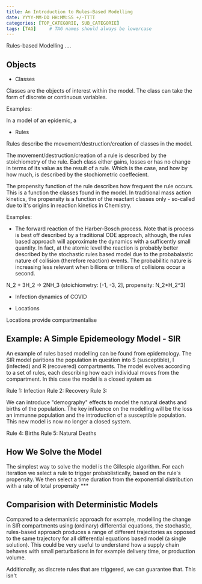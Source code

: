 ```yaml
---
title: An Introduction to Rules-Based Modelling
date: YYYY-MM-DD HH:MM:SS +/-TTTT
categories: [TOP_CATEGORIE, SUB_CATEGORIE]
tags: [TAG]     # TAG names should always be lowercase
---
```


Rules-based Modelling ....

## Objects

- Classes

Classes are the objects of interest within the model. The class can take the form of discrete or continuous variables. 

Examples: 

In a model of an epidemic, a 

- Rules

Rules describe the movement/destruction/creation of classes in the model.

The movement/destruction/creation of a rule is described by the stoichiometry of the rule. Each class either gains, losses or has no change in terms of its value as the result of a rule. Which is the case, and how by how much, is described by the stochiometric coeffecient.

The propensity function of the rule describes how frequent the rule occurs. This is a function the classes found in the model. In traditional mass action kinetics, the propensity is a function of the reactant classes only - so-called due to it's origins in reaction kinetics in Chemistry.

Examples:

- The forward reaction of the Harber-Bosch process. Note that is process is best off described by a traditional ODE approach, although, the rules based approach will approximate the dynamics with a sufficently small quantity. In fact, at the atomic level
the reaction is probably better described by the stochastic rules based model due to the probabalastic nature of collision (therefore reaction) events. The probabilitic nature is increasing less relevant when billions or trillions of collisions occur a second. 

N_2 + 3H_2 -> 2NH_3 (stoichiometry: [-1, -3, 2], propensity: N_2*H_2^3)

- Infection dynamics of COVID



- Locations

Locations provide compartmentalise

## Example: A Simple Epidemeology Model - SIR

An example of rules based modelling can be found from epidemology. The SIR model paritions the population in question into S (susceptible), I (infected) and R (recovered) compartments. The model evolves according to a set of rules, each describing how each individual moves from the compartment. In this case the model is a closed system as 

Rule 1: Infection
Rule 2: Recovery
Rule 3: 

We can introduce "demography" effects to model the natural deaths and births of the population. The key influence on the modelling will be the loss an immunne population and the introduction of a susceptible population. This new model is now no longer a closed system.

Rule 4: Births
Rule 5: Natural Deaths

## How We Solve the Model

The simplest way to solve the model is the Gillespie algorithm. For each iteration we select a rule to trigger probablistically, based on the rule's propensity. We then select a time duration from the exponential distribution with a rate of total propensity ***


## Comparision with Deterministic Models

Compared to a determanistic approach for example, modelling the change in SIR compartments using (ordinary) differential equations, the stochastic, rules-based approach produces a range of different trajectories as opposed to the same trajectory for all differential equations based model (a single solution). This could be very useful to understand how a supply chain behaves with small perturbations in for example delivery time, or production volume.

Additionally, as discrete rules that are triggered, we can guarantee that. This isn't 


